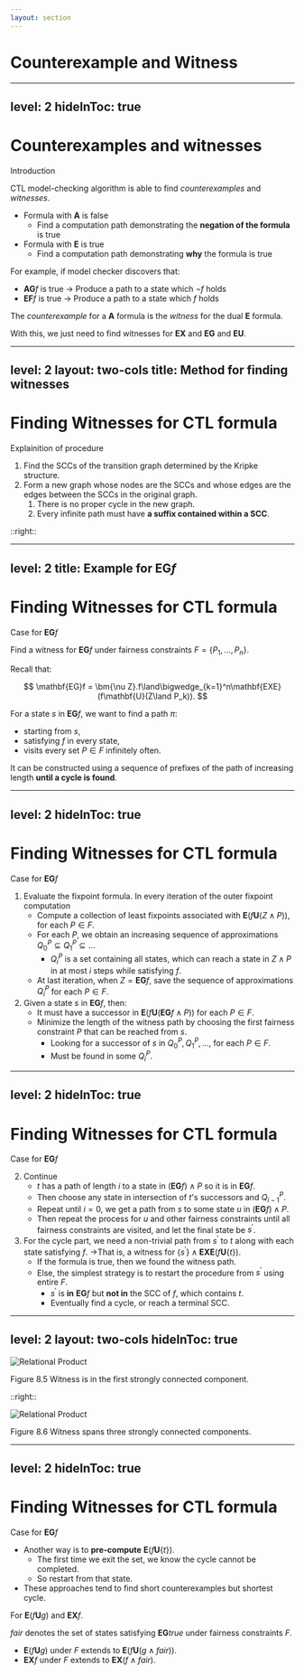 ```yaml
---
layout: section
---
```

# Counterexample and Witness

---
level: 2
hideInToc: true
---

# Counterexamples and witnesses
Introduction

CTL model-checking algorithm is able to find *counterexamples* and *witnesses*.

<v-clicks depth="2">

- Formula with $\mathbf{A}$ is false
  - Find a computation path demonstrating the **negation of the formula** is true
- Formula with $\mathbf{E}$ is true
  - Find a computation path demonstrating **why** the formula is true

</v-clicks>

<v-click>

For example, if model checker discovers that:

</v-click>

<v-clicks>

- $\mathbf{AG}f$ is true $\to$ Produce a path to a state which $\neg f$ holds
- $\mathbf{EF}f$ is true $\to$ Produce a path to a state which $f$ holds

</v-clicks>

<Note v-click>

The *counterexample* for a $\mathbf{A}$ formula is the *witness* for the dual $\mathbf{E}$ formula.

</Note>

<v-click>

With this, we just need to find witnesses for $\mathbf{EX}$ and $\mathbf{EG}$ and $\mathbf{EU}$.

</v-click>

---
level: 2
layout: two-cols
title: Method for finding witnesses
---

# Finding Witnesses for CTL formula
Explainition of procedure

<v-clicks depth="2">

1. Find the SCCs of the transition graph determined by the Kripke structure.
2. Form a new graph whose nodes are the SCCs and whose edges are the edges between the SCCs in the original graph.
   1. There is no proper cycle in the new graph.
   2. Every infinite path must have **a suffix contained within a SCC**.

</v-clicks>

::right::

<Graphs v-click :src="[
  {title: 'Example-1.1', src: '/img/transition-1.svg'},
  {title: 'Example-1.2', src: '/img/transition-2.svg'},
  {title: 'Example-1.3', src: '/img/transition-3.svg'},
  {title: 'Example-1.4', src: '/img/transition-4.svg'},
]" class="mt-8"/>

---
level: 2
title: Example for $\mathbf{EG}f$
---

# Finding Witnesses for CTL formula
Case for $\mathbf{EG}f$

Find a witness for $\mathbf{EG}f$ under fairness constraints $F=\{P_1, \dots, P_n\}$.

<v-click>

Recall that:

$$
\mathbf{EG}f = \bm{\nu Z}.f\land\bigwedge_{k=1}^n\mathbf{EXE}(f\mathbf{U}(Z\land P_k)).
$$

</v-click>
<v-click>

For a state $s$ in $\mathbf{EG}f$, we want to find a path $\pi$:

</v-click>
<v-clicks>

- starting from $s$,
- satisfying $f$ in every state,
- visits every set $P\in F$ infinitely often.

</v-clicks>
<v-click>

It can be constructed using a sequence of prefixes of the path of increasing length **until a cycle is found**.

</v-click>

---
level: 2
hideInToc: true
---

# Finding Witnesses for CTL formula
Case for $\mathbf{EG}f$

<v-clicks depth="3">

1. Evaluate the fixpoint formula. In every iteration of the outer fixpoint computation
    - Compute a collection of least fixpoints associated with $\mathbf{E}(f\mathbf{U}(Z\land P))$, for each $P\in F$.
    - For each $P$, we obtain an increasing sequence of approximations $Q_0^P\subseteq Q_1^P\subseteq\dots$
      - $Q_i^P$ is a set containing all states, which can reach a state in $Z\land P$ in at most $i$ steps while satisfying $f$.
    - At last iteration, when $Z=\mathbf{EG}f$, save the sequence of approximations $Q_i^P$ for each $P\in F$.
2. Given a state $s$ in $\mathbf{EG}f$, then:
    - It must have a successor in $\mathbf{E}(f\mathbf{U}(\mathbf{EG}f\land P))$ for each $P\in F$.
    - Minimize the length of the witness path by choosing the first fairness constraint $P$ that can be reached from $s$.
      - Looking for a successor of $s$ in $Q_0^P, Q_1^P, \dots$, for each $P\in F$.
      - Must be found in some $Q_i^P$.

</v-clicks>

---
level: 2
hideInToc: true
---

# Finding Witnesses for CTL formula
Case for $\mathbf{EG}f$

<v-clicks depth="3">

2. Continue
    - $t$ has a path of length $i$ to a state in $(\mathbf{EG}f)\land P$ so it is in $\mathbf{EG}f$.
    - Then choose any state in intersection of $t$'s successors and $Q_{i-1}^P$.
    - Repeat until $i=0$, we get a path from $s$ to some state $u$ in $(\mathbf{EG}f)\land P$.
    - Then repeat the process for $u$ and other fairness constraints until all fairness constraints are visited, and let the final state be $s^\prime$.
3. For the cycle part, we need a non-trivial path from $s^\prime$ to $t$ along with each state satisfying $f$. 
→That is, a witness for $\{s^\prime\}\land\mathbf{EXE}(f\mathbf{U}\{t\})$.
    - If the formula is true, then we found the witness path.
    - Else, the simplest strategy is to restart the procedure from $s^\prime$ using entire $F$.
      - $s^\prime$ is **in** $\mathbf{EG}f$ but **not in** the SCC of $f$, which contains $t$.
      - Eventually find a cycle, or reach a terminal SCC.

</v-clicks>

---
level: 2
layout: two-cols
hideInToc: true
---

<img src="/img/witness-1.svg" alt="Relational Product" class="-mt-30 scale-60 dark:invert-93"/>
<div class="-mt-40 text-xs text-center font-serif">

Figure 8.5 
Witness is in the first strongly connected component.

</div>

::right::

<img src="/img/witness-2.svg" alt="Relational Product" class="-mt-30 scale-60 dark:invert-93"/>
<div class="-mt-40 text-xs text-center font-serif">

Figure 8.6 
Witness spans three strongly connected components.

</div>

---
level: 2
hideInToc: true
---

# Finding Witnesses for CTL formula
Case for $\mathbf{EG}f$

<v-clicks depth="2">

- Another way is to **pre-compute** $\mathbf{E}(f\mathbf{U}\{t\})$.
  - The first time we exit the set, we know the cycle cannot be completed.
  - So restart from that state.
- These approaches tend to find short counterexamples but shortest cycle.

</v-clicks>
<v-click>

For $\mathbf{E}(f\mathbf{U}g)$ and $\mathbf{EX}f$.

</v-click>
<Note v-click>

$\mathit{fair}$ denotes the set of states satisfying $\mathbf{EG}\mathit{true}$ under fairness constraints $F$.

</Note>

<v-clicks>

- $\mathbf{E}(f\mathbf{U}g)$ under $F$ extends to $\mathbf{E}(f\mathbf{U}(g\land\mathit{fair}))$.
- $\mathbf{EX}f$ under $F$ extends to $\mathbf{EX}(f\land\mathit{fair})$.

</v-clicks>